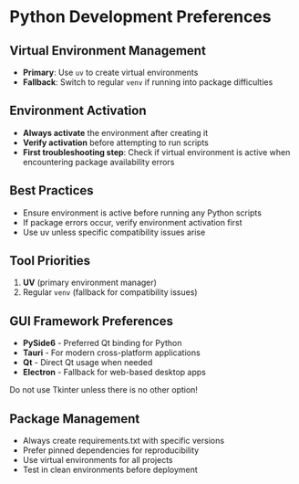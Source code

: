 # Python Development Preferences

## Virtual Environment Management
- **Primary**: Use `uv` to create virtual environments
- **Fallback**: Switch to regular `venv` if running into package difficulties

## Environment Activation
- **Always activate** the environment after creating it
- **Verify activation** before attempting to run scripts
- **First troubleshooting step**: Check if virtual environment is active when encountering package availability errors

## Best Practices
- Ensure environment is active before running any Python scripts
- If package errors occur, verify environment activation first
- Use uv unless specific compatibility issues arise

## Tool Priorities
1. **UV** (primary environment manager)
2. Regular `venv` (fallback for compatibility issues)

## GUI Framework Preferences
- **PySide6** - Preferred Qt binding for Python
- **Tauri** - For modern cross-platform applications
- **Qt** - Direct Qt usage when needed
- **Electron** - Fallback for web-based desktop apps

Do not use Tkinter unless there is no other option!

## Package Management
- Always create requirements.txt with specific versions
- Prefer pinned dependencies for reproducibility
- Use virtual environments for all projects
- Test in clean environments before deployment

